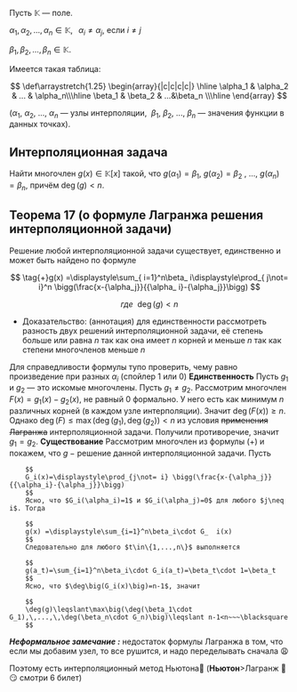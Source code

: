 Пусть $\mathbb{K}$ — поле.

$\alpha_1,\alpha_2,...,\alpha_n\in\mathbb K,\;\;\;\alpha_i\not=\alpha_j$, если $i\neq j$

$\beta_1,\beta_2,...,\beta_n\in\mathbb{K}$.

Имеется такая таблица:

$$
\def\arraystretch{1.25}
\begin{array}{|c|c|c|c|}
\hline
\alpha_1 & \alpha_2 & ... & \alpha_n\\\hline
\beta_1 & \beta_2 & ...&\beta_n \\\hline     
\end{array}
$$

($\alpha_1,~\alpha_2,~...,~\alpha_n$ — узлы интерполяции, $~\beta_1,~\beta_2,~...,~\beta_n$ — значения функции в данных точках).

## Интерполяционная задача

Найти многочлен $g(x)\in \mathbb{K}[x]$ такой, что $g(\alpha_1)=\beta_1,~g(\alpha_2)=\beta_2~,~...,~g(\alpha_n)=\beta_n$, причём $\deg(g)<n$.

## Теорема 17 (о формуле Лагранжа решения интерполяционной задачи)

Решение любой интерполяционной задачи существует, единственно и может быть найдено по формуле                                                                                

$$
\tag{+}g(x) =\displaystyle\sum_{ i=1}^n\beta_ i\displaystyle\prod_{ j\not= i}^n \bigg(\frac{x-{\alpha_j}}{{\alpha_ i}-{\alpha_j}}\bigg)
$$

$$
где~~\deg(g)<n
$$

- Доказательство: (аннотация) для единственности рассмотреть разность двух решений интерполяционной задачи, её степень больше или равна $n$ так как она имеет $n$ корней и меньше $n$ так как степени многочленов меньше $n$

Для справедливости формулы тупо проверить, чему равно произведение при разных $\alpha_i$ (спойлер $1$ или $0$)
     **Единственность**
        Пусть $g_1$ и $g_2$ — это искомые многочлены. Пусть $g_1\neq g_2$.
        Рассмотрим многочлен $F(x)=g_1(x)-g_2(x)$, не равный $0$ формально. 
        У него есть как минимум $n$ различных корней (в каждом узле интерполяции). Значит $\deg\big(F(x)\big)\geqslant n$.
        Однако $\deg(F)\leqslant \max\big(\deg(g_1),\,\deg(g_2)\big)<n$ из условия ~~применения Лагранжа~~ интерполяционной задачи. Получили противоречие, значит ${g_1=g_2}$. 
    **Существование**
	     Рассмотрим многочлен из формулы $(+)$ и покажем, что $g \;-$ решение данной интерполяционной задачи. Пусть
        
        $$
        G_i(x)=\displaystyle\prod_{j\not= i} \bigg(\frac{x-{\alpha_j}}{{\alpha_i}-{\alpha_j}}\bigg)
        $$
        Ясно, что $G_i(\alpha_i)=1$ и $G_i(\alpha_j)=0$ для любого $j\neq i$. Тогда
        
        $$
        g(x) =\displaystyle\sum_{i=1}^n\beta_i\cdot G_  i(x)
        $$
        Следовательно для любого $t\in\{1,...,n\}$ выполняется
        
        $$
        g(a_t)=\sum_{i=1}^n\beta_i\cdot G_i(a_t)=\beta_t\cdot 1=\beta_t
        $$
        Ясно, что $\deg\big(G_i(x)\big)=n-1$, значит
        
        $$
        \deg(g)\leqslant\max\big(\deg(\beta_1\cdot G_1),\,...,\,\deg(\beta_n\cdot G_n)\big)\leqslant n-1<n~~~\blacksquare
        $$
        

***Неформальное замечание :*** недостаток формулы Лагранжа в том, что если мы добавим узел, то все рушится, и надо переделывать сначала 😩 

Поэтому есть интерполяционный метод Ньютона🤩 (**Ньютон**>Лагранж 👀 😏 смотри 6 билет) 